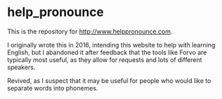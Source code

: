 # help_pronounce

This is the repository for http://www.helppronounce.com.

I originally wrote this in 2016, intending this website to help with learning English, 
but I abandoned it after feedback that the tools like Forvo are typically most useful,
as they allow for requests and lots of different speakers.

Revived, as I suspect that it may be useful for people who would like
to separate words into phonemes.
